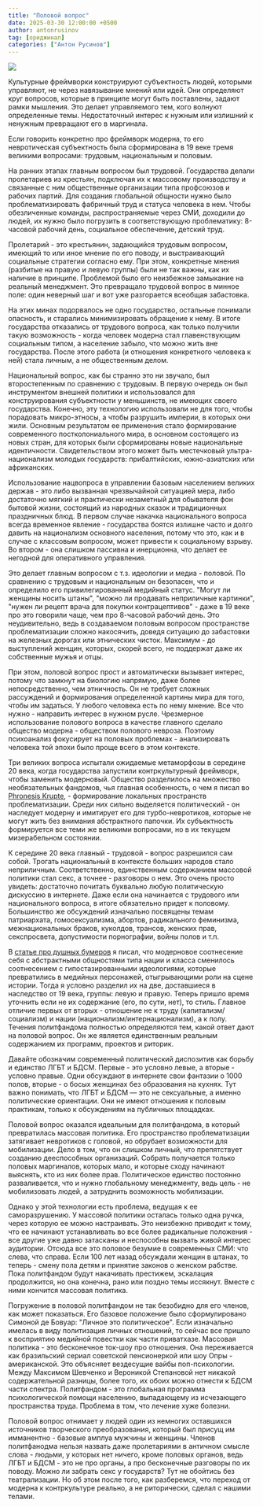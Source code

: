```yaml
---
title: "Половой вопрос"
date: 2025-03-30 12:00:00 +0500
author: antonrusinov
tag: [ориджинал]
categories: ["Антон Русинов"]
---
```


![](https://i.ibb.co/39TppFLT/54273406510.png)

Культурные фреймворки конструируют субъектность людей, которыми управляют, не через навязывание мнений или идей. Они определяют круг вопросов, которые в принципе могут быть поставлены, задают рамки мышления. Это делает управляемого тем, кого волнуют определенные темы. Недостаточный интерес к нужным или излишний к ненужным превращают его в маргинала.

Если говорить конкретно про фреймворк модерна, то его невротическая субъектность была сформирована в 19 веке тремя великими вопросами: трудовым, национальным и половым.

На ранних этапах главным вопросом был трудовой. Государства делали пролетариев из крестьян, подключая их к массовому производству и связанные с ним общественные организации типа профсоюзов и рабочих партий. Для создания глобальной общности нужно было проблематизировать фабричный труд и статуса человека в нем. Чтобы обезличенные команды, распространяемые через СМИ, доходили до людей, их нужно было погрузить в соответствующую проблематику: 8-часовой рабочий день, социальное обеспечение, детский труд.

Пролетарий - это крестьянин, задающийся трудовым вопросом, имеющий то или иное мнение по его поводу, и выстраивающий социальные стратегии согласно ему. При этом, конкретные мнения (разбитые на правую и левую группы) были не так важны, как их наличие в принципе. Проблемой было его неизбежное замыкание на реальный менеджмент. Это превращало трудовой вопрос в минное поле: один неверный шаг и вот уже разгорается всеобщая забастовка.

На этих минах подорвалось не одно государство, остальные понимали опасность, и старались минимизировать обращение к нему. В итоге государства отказались от трудового вопроса, как только получили такую возможность - когда человек модерна стал главенствующим социальным типом, а население забыло, что можно жить вне государства. После этого работа (и отношения конкретного человека к ней) стала личным, а не общественным делом.

Национальный вопрос, как бы странно это ни звучало, был второстепенным по сравнению с трудовым. В первую очередь он был инструментом внешней политики и использовался для конструирования субъектности у меньшинств, не имеющих своего государства. Конечно, эту технологию использовали не для того, чтобы порадовать микро-этносы, а чтобы разрушить империи, в которых они жили. Основным результатом ее применения стало формирование современного постколониального мира, в основном состоящего из новых стран, для которых были сформированы новые национальные идентичности. Свидетельством этого может быть местечковый ультра-национализм молодых государств: прибалтийских, южно-азиатских или африканских.

Использование нацвопроса в управлении базовым населением великих держав - это либо вызванная чрезвычайной ситуацией мера, либо достаточно мягкий и практически незаметный для обывателя фон бытовой жизни, состоящий из народных сказок и традиционных праздничных блюд. В первом случае накачка национального вопроса всегда временное явление - государства боятся излишне часто и долго давить на национализм основного населения, потому что это, как и в случае с классовым вопросом, может привести к социальному взрыву. Во втором - она слишком пассивна и инерционна, что делает ее негодной для оперативного управления.

Это делает главным вопросом с т.з. идеологии и медиа - половой. По сравнению с трудовым и национальным он безопасен, что и определило его привилегированный медийный статус. "Могут ли женщины носить штаны", "можно ли продавать неприличные картинки", "нужен ли рецепт врача для покупки контрацептивов" - даже в 19 веке про это говорили чаще, чем про 8-часовой рабочий день. Это неудивительно, ведь в создаваемом половым вопросом пространстве проблематизации сложно накосячить, доведя ситуацию до забастовки на железных дорогах или этнических чисток. Максимум - до выступлений женщин, которых, скорей всего, не поддержат даже их собственные мужья и отцы.

При этом, половой вопрос прост и автоматически вызывает интерес, потому что замкнут на биологию напрямую, даже более непосредственно, чем этничность. Он не требует сложных рассуждений и формирования определенной картины мира для того, чтобы им задаться. У любого человека есть по нему мнение. Все что нужно - направить интерес в нужном русле. Чрезмерное использование полового вопроса в качестве главного сделало общество модерна - обществом полового невроза. Поэтому психоанализ фокусирует на половых проблемах - анализировать человека той эпохи было проще всего в этом контексте.

Три великих вопроса испытали ожидаемые метаморфозы в середине 20 века, когда государства запустили контркультурный фреймворк, чтобы заменить модерновый. Общество разделилось на множество необязательных фандомов, чья главная особенность, о чем я писал во [Phronesis Krupte](https://boosty.to/rusinov/posts/e4f40d73-462d-446a-add6-7a5cc16d5ddd), - формирование локальных пространств проблематизации. Среди них сильно выделяется политический - он наследует модерну и имитирует его для турбо-невротиков, которые не могут жить без внимания абстрактного папочки. Их субъектность формируется все теми же великими вопросами, но в их текущем мизерабельном состоянии.

К середине 20 века главный - трудовой - вопрос разрешился сам собой. Трогать национальный в контексте больших народов стало неприличным. Соответственно, единственным содержанием массовой политики стал секс, а точнее - разговоры о нем. Это очень просто увидеть: достаточно почитать буквально любую политическую дискуссию в интернете. Даже если она начинается с трудового или национального вопроса, в итоге обязательно придет к половому. Большинство же обсуждений изначально посвящены темам патриархата, гомосексуализма, абортов, радикального феминизма, межнациональных браков, куколдов, трансов, женских прав, секспросвета, допустимости порнографии, войны полов и т.п.

В [статье про душных бумеров](https://t.me/hypercatalog/182) я писал, что модерновое соотнесение себя с абстрактными общностями типа нации и класса сменилось соотнесением с гипостазированными идеологиями, которые превратились в медийных персонажей, отыгрывающими роли на сцене истории. Тогда я условно разделил их на две, доставшиеся в наследство от 19 века, группы: левую и правую. Теперь пришло время уточнить если не их содержание (его, по сути, нет), то стиль. Главное отличие первых от вторых - отношение не к труду (капитализм/социализм) и нации (национализм/интернационализм), а к полу. Течения политфандома полностью определяются тем, какой ответ дают на половой вопрос. Он же является единственным реальным содержанием их программ, проектов и риторик.

Давайте обозначим современный политический диспозитив как борьбу и единство ЛГБТ и БДСМ. Первые - это условно левые, а вторые - условно правые. Одни обсуждают в интернете свои фантазии о 1000 полов, вторые - о босых женщинах без образования на кухнях. Тут важно понимать, что ЛГБТ и БДСМ — это не сексуальные, а именно политические ориентации. Они не имеют отношения к половым практикам, только к обсуждениям на публичных площадках.

Половой вопрос оказался идеальным для политфандома, в который превратилась массовая политика. Его пространство проблематизации затягивает невротиков с головой, но обрубает возможности для мобилизации. Дело в том, что он слишком личный, что препятствует созданию дееспособных организаций. Собрать получается только половых маргиналов, которых мало, и которые сходу начинают выяснять, кто из них более прав. Политическое единство постоянно разваливается, что и нужно глобальному менеджменту, ведь цель - не мобилизовать людей, а затруднить возможность мобилизации.

Однако у этой технологии есть проблема, ведущая к ее саморазрушению. У массовой политики осталась только одна ручка, через которую ее можно настраивать. Это неизбежно приводит к тому, что ее начинают устанавливать во все более радикальные положения - все другие уже давно затасканы и неспособны вызвать живой интерес аудитории. Отсюда все это половое безумие в современных СМИ: что слева, что справа. Если 100 лет назад обсуждали женщин в штанах, то теперь - смену пола детям и принятие законов о женском рабстве. Пока политфандом будут накачивать престижем, эскалация продолжится, но она конечна, рано или поздно темы иссякнут. Вместе с ними кончится массовая политика.

Погружение в половой политфандом не так безобидно для его членов, как может показаться. Его базовое положение было сформулировано Симоной де Бовуар: "Личное это политическое". Если изначально имелась в виду политизация личных отношений, то сейчас все пришло к восприятию медийной повестки как части приватхазе. Массовая политика - это бесконечное ток-шоу про отношения. Она переживается как бразильский сериал советской пенсионеркой или шоу Опры - американской. Это объясняет вездесущие вайбы поп-психологии. Между Максимом Шевченко и Вероникой Степановой нет никакой содержательной разницы, более того, их обоих можно отнести к БДСМ части спектра. Политфандом - это глобальная программа психологической помощи населению, выпадающему из исчезающего пространства труда. Проблема в том, что лечение хуже болезни.

Половой вопрос отнимает у людей один из немногих оставшихся источников творческого преобразования, который был присущ им имманентно - базовые амплуа мужчины и женщины. Членов политфанодма нельзя назвать даже пролетариями в античном смысле слова - людьми, у которых нет ничего, кроме половых органов, ведь ЛГБТ и БДСМ - это не про органы, а про бесконечные разговоры по их поводу. Можно ли забрать секс у государств? Тут не обойтись без театрализации. Но об этом после того, как разберемся, что переход от модерна к контркультуре реально, а не риторически, сделал с нашими телами.
